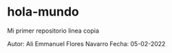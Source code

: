# hola-mundo
Mi primer repositorio linea copia

Autor: Ali Emmanuel Flores Navarro
Fecha: 05-02-2022
